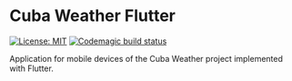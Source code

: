 # Cuba Weather Flutter

[![License: MIT](https://img.shields.io/badge/License-MIT-brightgreen.svg)](https://opensource.org/licenses/MIT) [![Codemagic build status](https://api.codemagic.io/apps/5e1ebfc40dabbd000fb1e4f7/5e1ebfc40dabbd000fb1e4f6/status_badge.svg)](https://codemagic.io/apps/5e1ebfc40dabbd000fb1e4f7/5e1ebfc40dabbd000fb1e4f6/latest_build)

Application for mobile devices of the Cuba Weather project implemented with Flutter.
